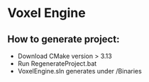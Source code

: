 # Voxel Engine

## How to generate project:
- Download CMake version > 3.13
- Run RegenerateProject.bat
- VoxelEngine.sln generates under /Binaries